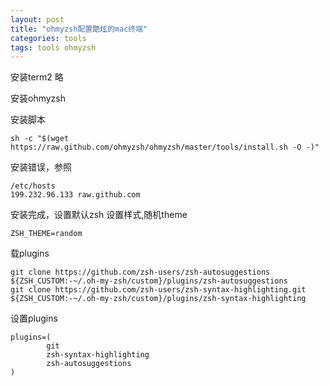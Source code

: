 ```yaml
---
layout: post
title: "ohmyzsh配置酷炫的mac终端"
categories: tools 
tags: tools ohmyzsh
---
```



安装term2
略


安装ohmyzsh

安装脚本
    
    sh -c "$(wget https://raw.github.com/ohmyzsh/ohmyzsh/master/tools/install.sh -O -)"

安装错误，参照

    /etc/hosts
    199.232.96.133 raw.github.com

安装完成，设置默认zsh
设置样式,随机theme
    
    ZSH_THEME=random

载plugins

    git clone https://github.com/zsh-users/zsh-autosuggestions ${ZSH_CUSTOM:-~/.oh-my-zsh/custom}/plugins/zsh-autosuggestions
    git clone https://github.com/zsh-users/zsh-syntax-highlighting.git ${ZSH_CUSTOM:-~/.oh-my-zsh/custom}/plugins/zsh-syntax-highlighting

设置plugins

    plugins=(
            git
            zsh-syntax-highlighting
            zsh-autosuggestions
    )